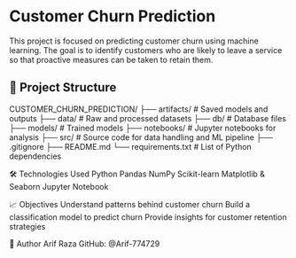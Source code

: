 # Customer Churn Prediction

This project is focused on predicting customer churn using machine learning. The goal is to identify customers who are likely to leave a service so that proactive measures can be taken to retain them.

## 📁 Project Structure

CUSTOMER_CHURN_PREDICTION/
├── artifacts/ # Saved models and outputs
├── data/ # Raw and processed datasets
├── db/ # Database files
├── models/ # Trained models
├── notebooks/ # Jupyter notebooks for analysis
├── src/ # Source code for data handling and ML pipeline
├── .gitignore
├── README.md
└── requirements.txt # List of Python dependencies

🛠️ Technologies Used
Python
Pandas
NumPy
Scikit-learn
Matplotlib & Seaborn
Jupyter Notebook

📈 Objectives
Understand patterns behind customer churn
Build a classification model to predict churn
Provide insights for customer retention strategies

👤 Author
Arif Raza
GitHub: @Arif-774729
